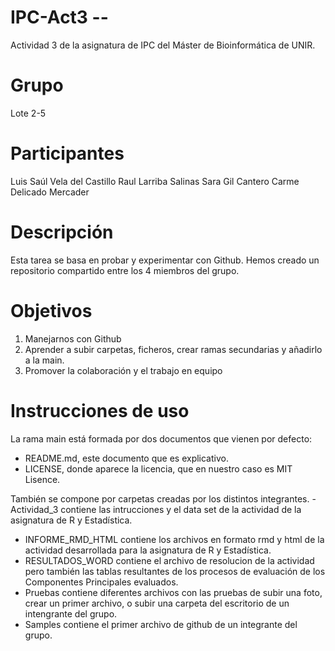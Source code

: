 # IPC-Act3 --
Actividad 3 de la asignatura de IPC del Máster de Bioinformática de UNIR.

# Grupo
Lote 2-5

# Participantes
Luis Saúl Vela del Castillo
Raul Larriba Salinas
Sara Gil Cantero
Carme Delicado Mercader

# Descripción
Esta tarea se basa en probar y experimentar con Github. Hemos creado un repositorio compartido entre los 4 miembros del grupo.

# Objetivos
1. Manejarnos con Github
2. Aprender a subir carpetas, ficheros, crear ramas secundarias y añadirlo a la main.
3. Promover la colaboración y el trabajo en equipo

# Instrucciones de uso
La rama main está formada por dos documentos que vienen por defecto:
- README.md, este documento que es explicativo.
- LICENSE, donde aparece la licencia, que en nuestro caso es MIT Lisence.

También se compone por carpetas creadas por los distintos integrantes.
-Actividad_3 contiene las intrucciones y el data set de la actividad de la asignatura de R y Estadística.
- INFORME_RMD_HTML contiene los archivos en formato rmd y html de la actividad desarrollada para la asignatura de R y Estadística.
- RESULTADOS_WORD contiene el archivo de resolucion de la actividad pero también las tablas resultantes de los procesos de evaluación de los Componentes Principales evaluados.
- Pruebas contiene diferentes archivos con las pruebas de subir una foto, crear un primer archivo, o subir una carpeta del escritorio de un intengrante del grupo.
- Samples contiene el primer archivo de github de un integrante del grupo.



